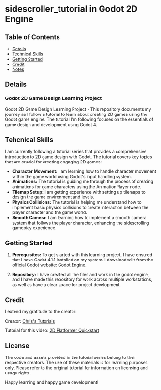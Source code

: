 # sidescroller_tutorial in Godot 2D Engine


## Table of Contents

- [Details](#details)
- [Technical Skills](#technical-skills)
- [Getting Started](#getting_started)
- [Credit](#credit)
- [Notes](#notes)


## Details

### Godot 2D Game Design Learning Project

Godot 2D Game Design Learning Project - This repository documents my journey as I follow a tutorial to learn about creating 2D games using the Godot game engine.
The tutorial I'm following focuses on the essentials of game design and development using Godot 4.


## Tehcnical Skills

I am currently following a tutorial series that provides a comprehensive introduction to 2D game design with Godot. The tutorial covers key topics that are crucial for creating engaging 2D games:

- **Character Movement:** I am learning how to handle character movement within the game world using Godot's input handling system.
- **Animations:** The tutorial is guiding me through the process of creating animations for game characters using the AnimationPlayer node.
- **Tilemap Setup:** I am getting experience with setting up tilemaps to design the game environment and levels.
- **Physics Collisions:** The tutorial is helping me understand how to implement basic physics collisions to create interaction between the player character and the game world.
- **Smooth Camera:** I am learning how to implement a smooth camera system that follows the player character, enhancing the sidescrolling gameplay experience.

## Getting Started

1. **Prerequisites:** To get started with this learning project, I have ensured that I have Godot 4.1.1 installed on my system. I downloaded it from the official Godot website: [Godot Engine](https://godotengine.org/).

2. **Repository:** I have created all the files and work in the godot engine, and I have made this repository for work across multiple workstations,
as well as have a clear space for project development.

## Credit

I extend my gratitude to the creator:

Creator: [Chris's Tutorials](https://www.youtube.com/@ChrisTutorialsYT)

Tutorial for this video: [2D Platformer Quickstart](https://www.youtube.com/watch?v=43c-Sm5GMbc&t=2714s)


## License

The code and assets provided in the tutorial series belong to their respective creators. The use of these materials is for learning purposes only. 
Please refer to the original tutorial for information on licensing and usage rights.

Happy learning and happy game development!
